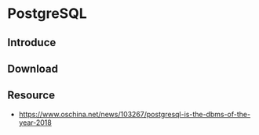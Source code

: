 # PostgreSQL

## Introduce

## Download

## Resource
- https://www.oschina.net/news/103267/postgresql-is-the-dbms-of-the-year-2018